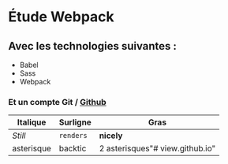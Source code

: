 # Étude Webpack

## Avec les technologies suivantes :
- Babel
- Sass
- Webpack

### Et un compte Git / [Github](https://github.com/SWwweb/webapp-2018)

Italique | Surligne | Gras
--- | --- | ---
*Still* | `renders` | **nicely**
asterisque | backtic | 2 asterisques"# view.github.io" 
